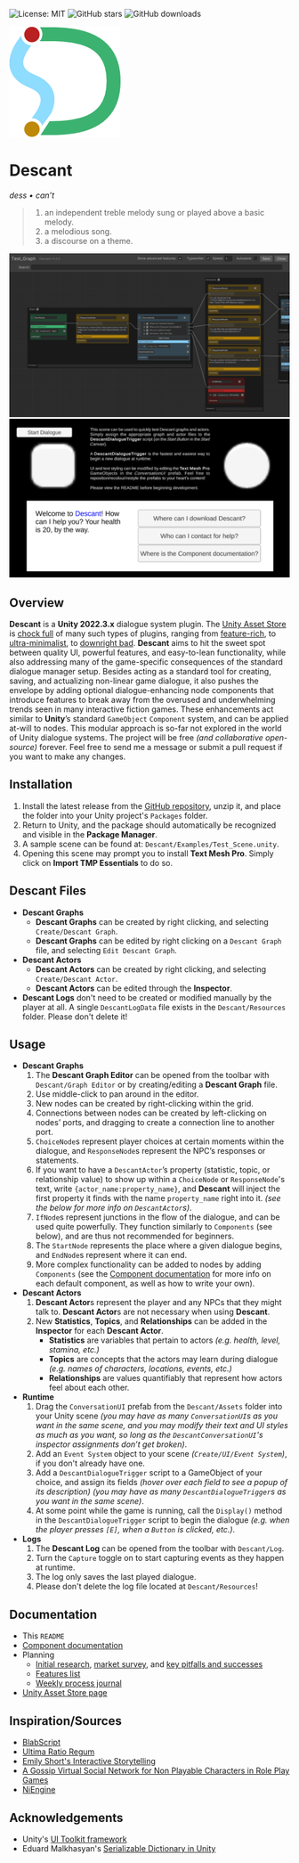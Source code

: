 ![License: MIT](https://img.shields.io/badge/License-MIT-yellow)
![GitHub stars](https://img.shields.io/github/stars/owmacohe/descant)
![GitHub downloads](https://img.shields.io/github/downloads/owmacohe/descant/total)

![Descant logo](Media/Logo/Descant_Logo_C_200.png)

# Descant

*dess • can’t*

> 1. an independent treble melody sung or played above a basic melody.
> 2. a melodious song.
> 3. a discourse on a theme.


<img src="Media/Screenshots/editor.png" alt="Descant Dialogue Editor">
<img src="Media/Screenshots/game.png" alt="Sample UI implementation">



## Overview

**Descant** is a **Unity 2022.3.x** dialogue system plugin. The [Unity Asset Store](https://assetstore.unity.com) is [chock full](Documentation/system_review.xlsx) of many such types of plugins, ranging from [feature-rich](https://assetstore.unity.com/packages/tools/behavior-ai/dialogue-system-for-unity-11672), to [ultra-minimalist](https://assetstore.unity.com/packages/tools/visual-scripting/conversa-dialogue-system-192549), to [downright bad](https://assetstore.unity.com/packages/tools/c5-dialogue-system-14881). **Descant** aims to hit the sweet spot between quality UI, powerful features, and easy-to-lean functionality, while also addressing many of the game-specific consequences of the standard dialogue manager setup. Besides acting as a standard tool for creating, saving, and actualizing non-linear game dialogue, it also pushes the envelope by adding optional dialogue-enhancing node components that introduce features to break away from the overused and underwhelming trends seen in many interactive fiction games. These enhancements act similar to **Unity**’s standard `GameObject` `Component` system, and can be applied at-will to nodes. This modular approach is so-far not explored in the world of Unity dialogue systems. The project will be free *(and collaborative open-source)* forever. Feel free to send me a message or submit a pull request if you want to make any changes.



## Installation

1. Install the latest release from the [GitHub repository](https://github.com/Owmacohe/Descant/releases), unzip it, and place the folder into your Unity project's `Packages` folder.
2. Return to Unity, and the package should automatically be recognized and visible in the **Package Manager**.
3. A sample scene can be found at: `Descant/Examples/Test_Scene.unity`.
4. Opening this scene may prompt you to install **Text Mesh Pro**. Simply click on **Import TMP Essentials** to do so.



## Descant Files

- **Descant Graphs**
  - **Descant Graphs** can be created by right clicking, and selecting `Create/Descant Graph`.
  - **Descant Graphs** can be edited by right clicking on a `Descant Graph` file, and selecting `Edit Descant Graph`.
- **Descant Actors**
  - **Descant Actors** can be created by right clicking, and selecting `Create/Descant Actor`.
  - **Descant Actors** can be edited through the **Inspector**.
- **Descant Logs** don't need to be created or modified manually by the player at all. A single `DescantLogData` file exists in the `Descant/Resources` folder. Please don't delete it!



## Usage
- **Descant Graphs**
  1. The **Descant Graph Editor** can be opened from the toolbar with `Descant/Graph Editor` or by creating/editing a **Descant Graph** file.
  2. Use middle-click to pan around in the editor.
  3. New nodes can be created by right-clicking within the grid.
  4. Connections between nodes can be created by left-clicking on nodes’ ports, and dragging to create a connection line to another port.
  5. `ChoiceNode`s represent player choices at certain moments within the dialogue, and `ResponseNode`s represent the NPC’s responses or statements.
  6. If you want to have a `DescantActor`’s property (statistic, topic, or relationship value) to show up within a `ChoiceNode` or `ResponseNode`'s text, write `{actor_name:property_name}`, and **Descant** will inject the first property it finds with the name `property_name` right into it. *(see the below for more info on `DescantActor`s)*.
  7. `IfNode`s represent junctions in the flow of the dialogue, and can be used quite powerfully. They function similarly to `Components` (see below), and are thus not recommended for beginners.
  8. The `StartNode` represents the place where a given dialogue begins, and `EndNode`s represent where it can end.
  9. More complex functionality can be added to nodes by adding `Components` (see the [Component documentation](https://omch.tech/descant) for more info on each default component, as well as how to write your own).
- **Descant Actors**
  1. **Descant Actor**s represent the player and any NPCs that they might talk to. **Descant Actor**s are not necessary when using **Descant**.
  2. New **Statistics**, **Topics**, and **Relationships** can be added in the **Inspector** for each **Descant Actor**.
     - **Statistics** are variables that pertain to actors *(e.g. health, level, stamina, etc.)*
     - **Topics** are concepts that the actors may learn during dialogue *(e.g. names of characters, locations, events, etc.)*
     - **Relationships** are values quantifiably that represent how actors feel about each other.
- **Runtime**
  1. Drag the `ConversationUI` prefab from the `Descant/Assets` folder into your Unity scene *(you may have as many `ConversationUI`s as you want in the same scene, and you may modify their text and UI styles as much as you want, so long as the `DescantConversationUI`'s inspector assignments don’t get broken)*.
  2. Add an `Event System` object to your scene *(`Create/UI/Event System`)*, if you don't already have one.
  3. Add a `DescantDialogueTrigger` script to a GameObject of your choice, and assign its fields *(hover over each field to see a popup of its description) (you may have as many `DescantDialogueTrigger`s as you want in the same scene)*.
  4. At some point while the game is running, call the `Display()` method in the `DescantDialogueTrigger` script to begin the dialogue *(e.g. when the player presses `[E]`, when a `Button` is clicked, etc.)*.
- **Logs**
  1. The **Descant Log** can be opened from the toolbar with `Descant/Log`.
  2. Turn the `Capture` toggle on to start capturing events as they happen at runtime.
  3. The log only saves the last played dialogue.
  4. Please don't delete the log file located at `Descant/Resources`!



## Documentation

- This `README`
- [Component documentation](https://omch.tech/descant)
- Planning
  - [Initial research](Documentation/interaction_research.md), [market survey](Documentation/system_review.xlsx), and [key pitfalls and successes](Documentation/pitfalls_and_sucesses.md)
  - [Features list](Documentation/features.md)
  - [Weekly process journal](Documentation/journal.md)
- [Unity Asset Store page](https://assetstore.unity.com/packages/slug/273262)



## Inspiration/Sources

- [BlabScript](https://www.lablablab.net/?p=701)
- [Ultima Ratio Regum](https://www.markrjohnsongames.com/games/ultima-ratio-regum)
- [Emily Short's Interactive Storytelling](https://emshort.blog/how-to-play/writing-if/my-articles/conversation)
- [A Gossip Virtual Social Network for Non Playable Characters in Role Play Games](https://ieeexplore.ieee.org/document/6680108?part=1)
- [NiEngine](https://github.com/StephanieRct/NiEngine)



## Acknowledgements
- Unity's [UI Toolkit framework](https://docs.unity3d.com/Manual/UIElements.html)
- Eduard Malkhasyan's [Serializable Dictionary in Unity](https://github.com/EduardMalkhasyan/Serializable-Dictionary-Unity)
